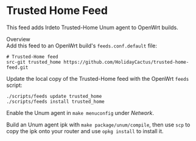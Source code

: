 # Trusted Home Feed
This feed adds Irdeto Trusted-Home Unum agent to OpenWrt builds.


Overview    
Add this feed to an OpenWrt build's `feeds.conf.default` file:

```
# Trusted-Home feed
src-git trusted_home https://github.com/HolidayCactus/trusted-home-feed.git
```
Update the local copy of the Trusted-Home feed with the OpenWrt `feeds` script:

```
./scripts/feeds update trusted_home
./scripts/feeds install trusted_home
```
Enable the Unum agent in `make menuconfig` under *Network*.

Build an Unum agent ipk with `make package/unum/compile`, then use `scp` to copy the ipk onto your router and use `opkg install` to install it.
